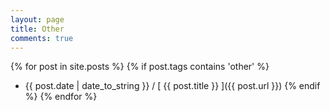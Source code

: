 ```yaml
---
layout: page
title: Other
comments: true
---
```


{% for post in site.posts %}
{% if post.tags contains 'other' %}
  * {{ post.date | date_to_string }} / [ {{ post.title }} ]({{ post.url }})
{% endif %}
{% endfor %}
